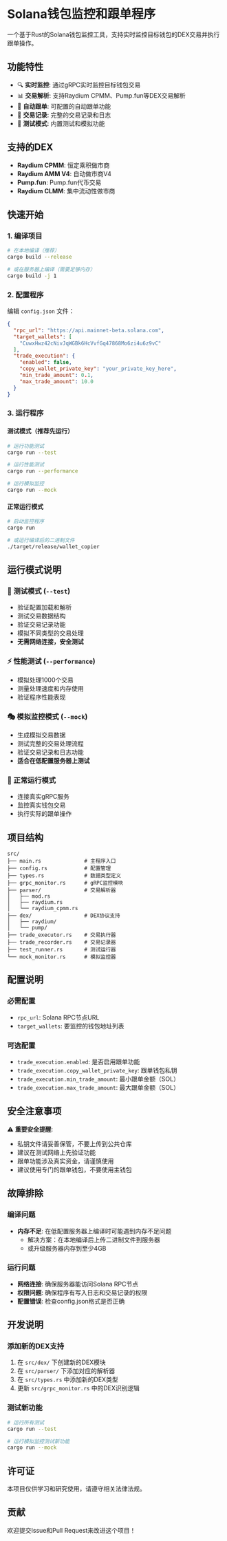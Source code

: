 # Solana钱包监控和跟单程序

一个基于Rust的Solana钱包监控工具，支持实时监控目标钱包的DEX交易并执行跟单操作。

## 功能特性

- 🔍 **实时监控**: 通过gRPC实时监控目标钱包交易
- 📊 **交易解析**: 支持Raydium CPMM、Pump.fun等DEX交易解析
- 🤖 **自动跟单**: 可配置的自动跟单功能
- 📝 **交易记录**: 完整的交易记录和日志
- 🧪 **测试模式**: 内置测试和模拟功能

## 支持的DEX

- **Raydium CPMM**: 恒定乘积做市商
- **Raydium AMM V4**: 自动做市商V4
- **Pump.fun**: Pump.fun代币交易
- **Raydium CLMM**: 集中流动性做市商

## 快速开始

### 1. 编译项目

```bash
# 在本地编译（推荐）
cargo build --release

# 或在服务器上编译（需要足够内存）
cargo build -j 1
```

### 2. 配置程序

编辑 `config.json` 文件：

```json
{
  "rpc_url": "https://api.mainnet-beta.solana.com",
  "target_wallets": [
    "CuwxHwz42cNivJqWGBk6HcVvfGq47868Mo6zi4u6z9vC"
  ],
  "trade_execution": {
    "enabled": false,
    "copy_wallet_private_key": "your_private_key_here",
    "min_trade_amount": 0.1,
    "max_trade_amount": 10.0
  }
}
```

### 3. 运行程序

#### 测试模式（推荐先运行）
```bash
# 运行功能测试
cargo run --test

# 运行性能测试
cargo run --performance

# 运行模拟监控
cargo run --mock
```

#### 正常运行模式
```bash
# 启动监控程序
cargo run

# 或运行编译后的二进制文件
./target/release/wallet_copier
```

## 运行模式说明

### 🧪 测试模式 (`--test`)
- 验证配置加载和解析
- 测试交易数据结构
- 验证交易记录功能
- 模拟不同类型的交易处理
- **无需网络连接，安全测试**

### ⚡ 性能测试 (`--performance`)
- 模拟处理1000个交易
- 测量处理速度和内存使用
- 验证程序性能表现

### 🎭 模拟监控模式 (`--mock`)
- 生成模拟交易数据
- 测试完整的交易处理流程
- 验证交易记录和日志功能
- **适合在低配置服务器上测试**

### 🚀 正常运行模式
- 连接真实gRPC服务
- 监控真实钱包交易
- 执行实际的跟单操作

## 项目结构

```
src/
├── main.rs              # 主程序入口
├── config.rs            # 配置管理
├── types.rs             # 数据类型定义
├── grpc_monitor.rs      # gRPC监控模块
├── parser/              # 交易解析器
│   ├── mod.rs
│   ├── raydium.rs
│   └── raydium_cpmm.rs
├── dex/                 # DEX协议支持
│   ├── raydium/
│   └── pump/
├── trade_executor.rs    # 交易执行器
├── trade_recorder.rs    # 交易记录器
├── test_runner.rs       # 测试运行器
└── mock_monitor.rs      # 模拟监控器
```

## 配置说明

### 必需配置
- `rpc_url`: Solana RPC节点URL
- `target_wallets`: 要监控的钱包地址列表

### 可选配置
- `trade_execution.enabled`: 是否启用跟单功能
- `trade_execution.copy_wallet_private_key`: 跟单钱包私钥
- `trade_execution.min_trade_amount`: 最小跟单金额（SOL）
- `trade_execution.max_trade_amount`: 最大跟单金额（SOL）

## 安全注意事项

⚠️ **重要安全提醒**:
- 私钥文件请妥善保管，不要上传到公共仓库
- 建议在测试网络上先验证功能
- 跟单功能涉及真实资金，请谨慎使用
- 建议使用专门的跟单钱包，不要使用主钱包

## 故障排除

### 编译问题
- **内存不足**: 在低配置服务器上编译时可能遇到内存不足问题
  - 解决方案：在本地编译后上传二进制文件到服务器
  - 或升级服务器内存到至少4GB

### 运行问题
- **网络连接**: 确保服务器能访问Solana RPC节点
- **权限问题**: 确保程序有写入日志和交易记录的权限
- **配置错误**: 检查config.json格式是否正确

## 开发说明

### 添加新的DEX支持
1. 在 `src/dex/` 下创建新的DEX模块
2. 在 `src/parser/` 下添加对应的解析器
3. 在 `src/types.rs` 中添加新的DEX类型
4. 更新 `src/grpc_monitor.rs` 中的DEX识别逻辑

### 测试新功能
```bash
# 运行所有测试
cargo run --test

# 运行模拟监控测试新功能
cargo run --mock
```

## 许可证

本项目仅供学习和研究使用，请遵守相关法律法规。

## 贡献

欢迎提交Issue和Pull Request来改进这个项目！ 